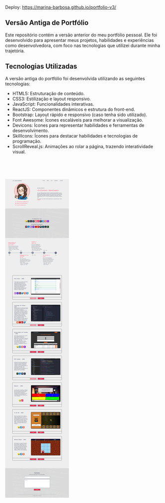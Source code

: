

Deploy: https://marina-barbosa.github.io/portfolio-v3/

## Versão Antiga de Portfólio
Este repositório contém a versão anterior do meu portfólio pessoal. Ele foi desenvolvido para apresentar meus projetos, habilidades e experiências como desenvolvedora, com foco nas tecnologias que utilizei durante minha trajetória.

## Tecnologias Utilizadas
A versão antiga do portfólio foi desenvolvida utilizando as seguintes tecnologias:

- HTML5: Estruturação de conteúdo.
- CSS3: Estilização e layout responsivo.
- JavaScript: Funcionalidades interativas.
- ReactJS: Componentes dinâmicos e estrutura do front-end.
- Bootstrap: Layout rápido e responsivo (caso tenha sido utilizado).
- Font Awesome: Ícones escaláveis para melhorar a visualização.
- Devicons: Ícones para representar habilidades e ferramentas de desenvolvimento.
- SkillIcons: Ícones para destacar habilidades e tecnologias de programação.
- ScrollReveal.js: Animações ao rolar a página, trazendo interatividade visual.

<br>
<br>
<br>

![img](screencapture-marina-barbosa-github-io-portfolio-v3-2024-10-03-01_54_05.png)
